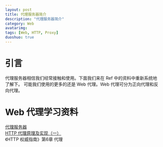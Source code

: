 ```yaml
---
layout: post
title: 代理服务器简介
description: "代理服务器简介"
category: Web
avatarimg:
tags: [Web, HTTP, Proxy]
duoshuo: true
---
```


# 引言

代理服务器相信我们经常接触和使用。下面我们来在 Ref 中的资料中重新系统地了解下。
可能我们使用的更多的还是 Web 代理。Web 代理可分为正向代理和反向代理。

# Web 代理学习资料

[代理服务器](https://zh.wikipedia.org/wiki/%E4%BB%A3%E7%90%86%E6%9C%8D%E5%8A%A1%E5%99%A8)  
[HTTP 代理原理及实现（一）](https://imququ.com/post/web-proxy.html)  
《HTTP 权威指南》第6章 代理
